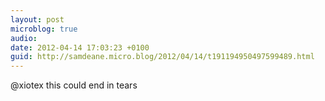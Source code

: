 ```yaml
---
layout: post
microblog: true
audio: 
date: 2012-04-14 17:03:23 +0100
guid: http://samdeane.micro.blog/2012/04/14/t191194950497599489.html
---
```

@xiotex this could end in tears
